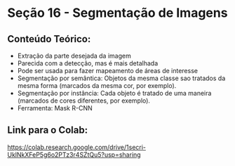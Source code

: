 # Seção 16 - Segmentação de Imagens

## Conteúdo Teórico:
- Extração da parte desejada da imagem
- Parecida com a detecção, mas é mais detalhada
- Pode ser usada para fazer mapeamento de áreas de interesse
- Segmentação por semântica: Objetos da mesma classe sao tratados da mesma forma (marcados da mesma cor, por exemplo).
- Segmentação por instância: Cada objeto é tratado de uma maneira (marcados de cores diferentes, por exemplo).
- Ferramenta: Mask R-CNN

## Link para o Colab:
https://colab.research.google.com/drive/1secri-UklNkXFeP5g6o2PTz3r4SZtQu5?usp=sharing